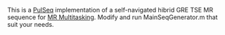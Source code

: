 This is a [PulSeq](https://pulseq.github.io/) implementation of a self-navigated hibrid GRE TSE MR sequence for [MR Multitasking](https://www.nature.com/articles/s41551-018-0217-y). Modify and run MainSeqGenerator.m that suit your needs.